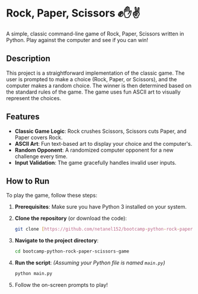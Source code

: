 # Rock, Paper, Scissors ✊✋✌️

A simple, classic command-line game of Rock, Paper, Scissors written in Python. Play against the computer and see if you can win!

## Description

This project is a straightforward implementation of the classic game. The user is prompted to make a choice (Rock, Paper, or Scissors), and the computer makes a random choice. The winner is then determined based on the standard rules of the game. The game uses fun ASCII art to visually represent the choices.

## Features

* **Classic Game Logic**: Rock crushes Scissors, Scissors cuts Paper, and Paper covers Rock.
* **ASCII Art**: Fun text-based art to display your choice and the computer's.
* **Random Opponent**: A randomized computer opponent for a new challenge every time.
* **Input Validation**: The game gracefully handles invalid user inputs.

## How to Run

To play the game, follow these steps:

1.  **Prerequisites**: Make sure you have Python 3 installed on your system.

2.  **Clone the repository** (or download the code):
    ```bash
    git clone [https://github.com/netanel152/bootcamp-python-rock-paper-scissors-game.git](https://github.com/netanel152/bootcamp-python-rock-paper-scissors-game.git)
    ```

3.  **Navigate to the project directory**:
    ```bash
    cd bootcamp-python-rock-paper-scissors-game
    ```

4.  **Run the script**:
    *(Assuming your Python file is named `main.py`)*
    ```bash
    python main.py
    ```

5.  Follow the on-screen prompts to play!
